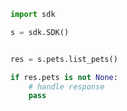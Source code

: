 <!-- Start SDK Example Usage [usage] -->
```python
import sdk

s = sdk.SDK()


res = s.pets.list_pets()

if res.pets is not None:
    # handle response
    pass

```
<!-- End SDK Example Usage [usage] -->